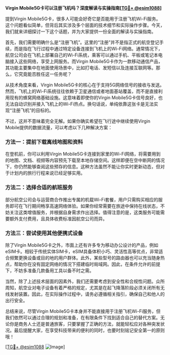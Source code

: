 **Virgin Mobile5G卡可以注册飞机吗？深度解读与实操指南[[TG💪+ @esim1088](https://t.me/s/esim1088)]**

提到Virgin Mobile5G卡，很多人可能会好奇它是否能用于注册飞机Wi-Fi服务。这个问题看似简单，但背后其实涉及多个层面的技术细节和实际操作步骤。今天，我们就来详细探讨一下这个话题，并为大家提供一份全面的解读与实操指南。

首先，我们需要明确什么是“注册飞机”。这里的“注册”并不是指正式的航空登记手续，而是指在飞行过程中通过特定设备连接到飞机上的Wi-Fi网络。通常情况下，航空公司会在飞机上部署自己的Wi-Fi系统，乘客可以通过手机、平板或笔记本电脑接入这些网络，享受上网服务。而Virgin Mobile5G卡作为一款移动通信产品，其功能主要集中在地面使用场景中，比如打电话、发短信以及连接互联网等。那么，它究竟能否胜任这一任务呢？

从技术角度来看，Virgin Mobile5G卡的核心在于支持5G网络信号的接收与发送。然而，飞机上的Wi-Fi系统往往依赖于卫星通信或者地面基站覆盖，而不是直接利用现有的蜂窝网络基础设施。这意味着即使你的Virgin Mobile5G卡信号良好，也无法自动识别并接入飞机上的Wi-Fi热点。换句话说，单纯依靠这张卡是无法实现“注册飞机”的目标的。

不过，这并不意味着完全无解。如果你确实希望在飞行途中继续使用Virgin Mobile提供的数据流量，可以考虑以下几种解决方案：

### 方法一：提前下载离线地图和资料
在登机前，你可以利用Virgin Mobile5G卡连接到家里的Wi-Fi网络，将需要用到的地图、文档、视频等内容预先下载至本地存储空间。这样即便在空中断网的情况下，你仍然能够查阅这些预存的信息。这种方法虽然不能让你实时更新动态，但对于计划内的旅行行程来说已经足够实用。

### 方法二：选择合适的航班服务
部分航空公司会与运营商合作推出专属的机载Wi-Fi套餐，用户只需购买相应的服务即可在飞行期间畅享高速网络体验。如果你经常需要在旅途中保持在线状态，不妨关注这类增值服务，并根据自身需求作出选择。值得注意的是，这类服务可能需要额外支付费用，且具体收费标准因航空公司而异。

### 方法三：尝试使用其他便携式设备
除了Virgin Mobile5G卡之外，市面上还有许多专为移动办公设计的产品，例如eSIM卡。相较于传统实体SIM卡，eSIM具备体积小巧、灵活性高等优点，非常适合频繁更换设备或目的地的用户群体。此外，某些型号的路由器也可以充当随身热点，帮助你在没有固定网络的情况下搭建临时局域网。因此，在条件允许的前提下，不妨多准备几款备用工具以备不时之需。

当然，除了上述技术层面的因素外，我们还需要考虑到安全性和合规性问题。众所周知，航空业对电子设备有着严格的规定，尤其是在起飞降落阶段必须关闭所有无线发射装置。因此，在实际操作过程中，请务必遵循相关指引，确保自己和他人的出行安全。

总结来说，尽管Virgin Mobile5G卡本身并不能直接用于注册飞机Wi-Fi服务，但我们依然可以通过合理的规划和准备，在有限条件下找到适合自己的替代方案。无论你是商务人士还是普通旅客，只要掌握了正确的方法，就能轻松应对各种突发状况。最后提醒大家，在享受科技带来的便利的同时，也要时刻铭记安全第一的原则哦！

[[TG💪+ @esim1088](https://t.me/s/esim1088) ![Image](https://i.postimg.cc/4NQfJmqS/Snipaste-2025-05-13-00-14-12.png)]